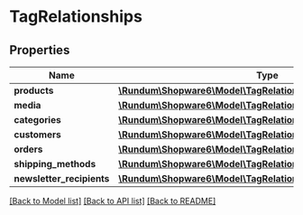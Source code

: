 # TagRelationships

## Properties
Name | Type | Description | Notes
------------ | ------------- | ------------- | -------------
**products** | [**\Rundum\Shopware6\Model\TagRelationshipsProducts**](TagRelationshipsProducts.md) |  | [optional] 
**media** | [**\Rundum\Shopware6\Model\TagRelationshipsMedia**](TagRelationshipsMedia.md) |  | [optional] 
**categories** | [**\Rundum\Shopware6\Model\TagRelationshipsCategories**](TagRelationshipsCategories.md) |  | [optional] 
**customers** | [**\Rundum\Shopware6\Model\TagRelationshipsCustomers**](TagRelationshipsCustomers.md) |  | [optional] 
**orders** | [**\Rundum\Shopware6\Model\TagRelationshipsOrders**](TagRelationshipsOrders.md) |  | [optional] 
**shipping_methods** | [**\Rundum\Shopware6\Model\TagRelationshipsShippingMethods**](TagRelationshipsShippingMethods.md) |  | [optional] 
**newsletter_recipients** | [**\Rundum\Shopware6\Model\TagRelationshipsNewsletterRecipients**](TagRelationshipsNewsletterRecipients.md) |  | [optional] 

[[Back to Model list]](../../README.md#documentation-for-models) [[Back to API list]](../../README.md#documentation-for-api-endpoints) [[Back to README]](../../README.md)

